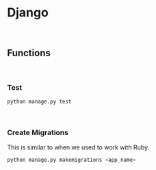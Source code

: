 # Django

&nbsp;
## Functions

&nbsp;
### Test
```bash
python manage.py test
```

&nbsp;
### Create Migrations
This is similar to when we used to work with Ruby.

```bash
python manage.py makemigrations <app_name>
```

